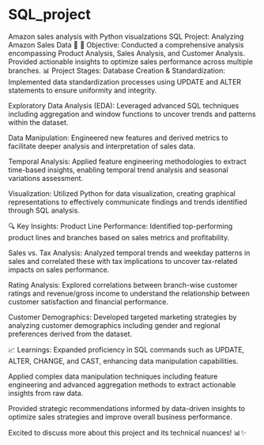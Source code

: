 # SQL_project
Amazon sales analysis with Python visualzations 
SQL Project: Analyzing Amazon Sales Data 🚀
🎯 Objective:
Conducted a comprehensive analysis encompassing Product Analysis, Sales Analysis, and Customer Analysis.
Provided actionable insights to optimize sales performance across multiple branches.
📊 Project Stages:
Database Creation & Standardization: Implemented data standardization processes using UPDATE and ALTER statements to ensure uniformity and integrity.

Exploratory Data Analysis (EDA): Leveraged advanced SQL techniques including aggregation and window functions to uncover trends and patterns within the dataset.

Data Manipulation: Engineered new features and derived metrics to facilitate deeper analysis and interpretation of sales data.

Temporal Analysis: Applied feature engineering methodologies to extract time-based insights, enabling temporal trend analysis and seasonal variations assessment.

Visualization: Utilized Python for data visualization, creating graphical representations to effectively communicate findings and trends identified through SQL analysis.

🔍 Key Insights:
Product Line Performance: Identified top-performing product lines and branches based on sales metrics and profitability.

Sales vs. Tax Analysis: Analyzed temporal trends and weekday patterns in sales and correlated these with tax implications to uncover tax-related impacts on sales performance.

Rating Analysis: Explored correlations between branch-wise customer ratings and revenue/gross income to understand the relationship between customer satisfaction and financial performance.

Customer Demographics: Developed targeted marketing strategies by analyzing customer demographics including gender and regional preferences derived from the dataset.

📈 Learnings:
Expanded proficiency in SQL commands such as UPDATE, ALTER, CHANGE, and CAST, enhancing data manipulation capabilities.

Applied complex data manipulation techniques including feature engineering and advanced aggregation methods to extract actionable insights from raw data.

Provided strategic recommendations informed by data-driven insights to optimize sales strategies and improve overall business performance.

Excited to discuss more about this project and its technical nuances! 📊✨
